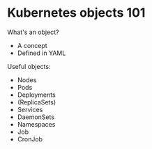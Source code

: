 Kubernetes objects 101
======================

What's an object?
- A concept
- Defined in YAML

Useful objects:
- Nodes
- Pods
- Deployments
- (ReplicaSets)
- Services
- DaemonSets
- Namespaces
- Job
- CronJob
